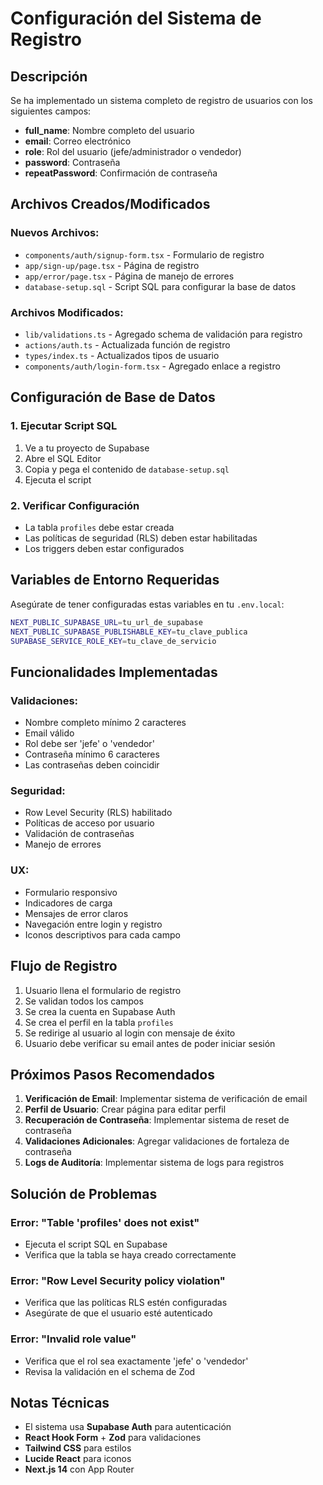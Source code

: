 # Configuración del Sistema de Registro

## Descripción

Se ha implementado un sistema completo de registro de usuarios con los siguientes campos:

- **full_name**: Nombre completo del usuario
- **email**: Correo electrónico
- **role**: Rol del usuario (jefe/administrador o vendedor)
- **password**: Contraseña
- **repeatPassword**: Confirmación de contraseña

## Archivos Creados/Modificados

### Nuevos Archivos:

- `components/auth/signup-form.tsx` - Formulario de registro
- `app/sign-up/page.tsx` - Página de registro
- `app/error/page.tsx` - Página de manejo de errores
- `database-setup.sql` - Script SQL para configurar la base de datos

### Archivos Modificados:

- `lib/validations.ts` - Agregado schema de validación para registro
- `actions/auth.ts` - Actualizada función de registro
- `types/index.ts` - Actualizados tipos de usuario
- `components/auth/login-form.tsx` - Agregado enlace a registro

## Configuración de Base de Datos

### 1. Ejecutar Script SQL

1. Ve a tu proyecto de Supabase
2. Abre el SQL Editor
3. Copia y pega el contenido de `database-setup.sql`
4. Ejecuta el script

### 2. Verificar Configuración

- La tabla `profiles` debe estar creada
- Las políticas de seguridad (RLS) deben estar habilitadas
- Los triggers deben estar configurados

## Variables de Entorno Requeridas

Asegúrate de tener configuradas estas variables en tu `.env.local`:

```bash
NEXT_PUBLIC_SUPABASE_URL=tu_url_de_supabase
NEXT_PUBLIC_SUPABASE_PUBLISHABLE_KEY=tu_clave_publica
SUPABASE_SERVICE_ROLE_KEY=tu_clave_de_servicio
```

## Funcionalidades Implementadas

### Validaciones:

- Nombre completo mínimo 2 caracteres
- Email válido
- Rol debe ser 'jefe' o 'vendedor'
- Contraseña mínimo 6 caracteres
- Las contraseñas deben coincidir

### Seguridad:

- Row Level Security (RLS) habilitado
- Políticas de acceso por usuario
- Validación de contraseñas
- Manejo de errores

### UX:

- Formulario responsivo
- Indicadores de carga
- Mensajes de error claros
- Navegación entre login y registro
- Iconos descriptivos para cada campo

## Flujo de Registro

1. Usuario llena el formulario de registro
2. Se validan todos los campos
3. Se crea la cuenta en Supabase Auth
4. Se crea el perfil en la tabla `profiles`
5. Se redirige al usuario al login con mensaje de éxito
6. Usuario debe verificar su email antes de poder iniciar sesión

## Próximos Pasos Recomendados

1. **Verificación de Email**: Implementar sistema de verificación de email
2. **Perfil de Usuario**: Crear página para editar perfil
3. **Recuperación de Contraseña**: Implementar sistema de reset de contraseña
4. **Validaciones Adicionales**: Agregar validaciones de fortaleza de contraseña
5. **Logs de Auditoría**: Implementar sistema de logs para registros

## Solución de Problemas

### Error: "Table 'profiles' does not exist"

- Ejecuta el script SQL en Supabase
- Verifica que la tabla se haya creado correctamente

### Error: "Row Level Security policy violation"

- Verifica que las políticas RLS estén configuradas
- Asegúrate de que el usuario esté autenticado

### Error: "Invalid role value"

- Verifica que el rol sea exactamente 'jefe' o 'vendedor'
- Revisa la validación en el schema de Zod

## Notas Técnicas

- El sistema usa **Supabase Auth** para autenticación
- **React Hook Form** + **Zod** para validaciones
- **Tailwind CSS** para estilos
- **Lucide React** para iconos
- **Next.js 14** con App Router
